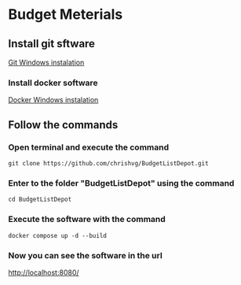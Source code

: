 # Budget Meterials

## Install git sftware

[Git Windows instalation](https://git-scm.com/download/win/)

### Install docker software
[Docker Windows instalation](https://docs.docker.com/desktop/install/windows-install/)

## Follow the commands

### Open terminal and execute the command
```
git clone https://github.com/chrishvg/BudgetListDepot.git
```

### Enter to the folder "BudgetListDepot" using the command
```
cd BudgetListDepot
```

### Execute the software with the command
```
docker compose up -d --build
```

### Now you can see the software in the url
[http://localhost:8080/](http://localhost:8080/)